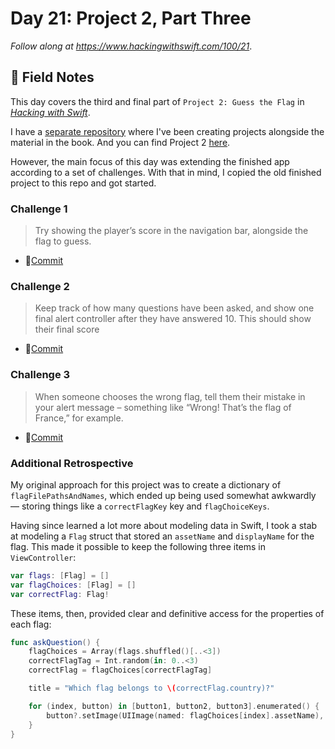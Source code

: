 # Day 21: Project 2, Part Three

_Follow along at https://www.hackingwithswift.com/100/21_.

## 📒 Field Notes

This day covers the third and final part of `Project 2: Guess the Flag` in _[Hacking with Swift](https://www.hackingwithswift.com/read/2/overview)_.

I have a [separate repository](https://github.com/CypherPoet/book--hacking-with-swift) where I've been creating projects alongside the material in the book. And you can find Project 2 [here](https://github.com/CypherPoet/book--hacking-with-swift/tree/master/02-guess-the-flag/Guess%20the%20Flag).

However, the main focus of this day was extending the finished app according to a set of challenges. With that in mind, I copied the old finished project to this repo and got started.


### Challenge 1

> Try showing the player’s score in the navigation bar, alongside the flag to guess.

- 🔗[Commit](https://github.com/CypherPoet/100-days-of-swift/commit/0745d414b2a76e02bbf20176202ebbb92c77faac)



### Challenge 2

> Keep track of how many questions have been asked, and show one final alert controller after they have answered 10. This should show their final score

- 🔗[Commit](https://github.com/CypherPoet/100-days-of-swift/commit/27eb18c6ea6c1be3250e0fe0c782a7837d57cb17)


### Challenge 3

> When someone chooses the wrong flag, tell them their mistake in your alert message – something like “Wrong! That’s the flag of France,” for example.

- 🔗[Commit](https://github.com/CypherPoet/100-days-of-swift/commit/a292c6bb6238d197e580cc838e0a2b14c44d8fb2)


### Additional Retrospective

My original approach for this project was to create a dictionary of `flagFilePathsAndNames`, which ended up being used somewhat awkwardly &mdash; storing things like a `correctFlagKey` key and `flagChoiceKeys`.

Having since learned a lot more about modeling data in Swift, I took a stab at modeling a `Flag` struct that stored an `assetName` and `displayName` for the flag. This made it possible to keep the following three items in `ViewController`:

```swift
var flags: [Flag] = []
var flagChoices: [Flag] = []
var correctFlag: Flag!
```

These items, then, provided clear and definitive access for the properties of each flag:

```swift
func askQuestion() {
    flagChoices = Array(flags.shuffled()[..<3])
    correctFlagTag = Int.random(in: 0..<3)
    correctFlag = flagChoices[correctFlagTag]

    title = "Which flag belongs to \(correctFlag.country)?"

    for (index, button) in [button1, button2, button3].enumerated() {
        button?.setImage(UIImage(named: flagChoices[index].assetName), for: .normal)
    }
}
```

